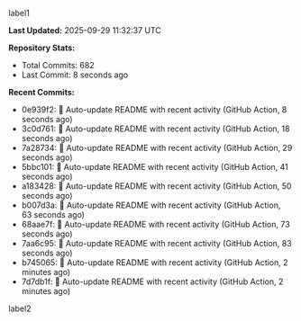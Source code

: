 
label1 
<!-- ACTIVITY_START -->
**Last Updated:** 2025-09-29 11:32:37 UTC

**Repository Stats:**
- Total Commits: 682
- Last Commit: 8 seconds ago

**Recent Commits:**
- 0e939f2: 🤖 Auto-update README with recent activity (GitHub Action, 8 seconds ago)
- 3c0d761: 🤖 Auto-update README with recent activity (GitHub Action, 18 seconds ago)
- 7a28734: 🤖 Auto-update README with recent activity (GitHub Action, 29 seconds ago)
- 5bbc101: 🤖 Auto-update README with recent activity (GitHub Action, 41 seconds ago)
- a183428: 🤖 Auto-update README with recent activity (GitHub Action, 50 seconds ago)
- b007d3a: 🤖 Auto-update README with recent activity (GitHub Action, 63 seconds ago)
- 68aae7f: 🤖 Auto-update README with recent activity (GitHub Action, 73 seconds ago)
- 7aa6c95: 🤖 Auto-update README with recent activity (GitHub Action, 83 seconds ago)
- b745065: 🤖 Auto-update README with recent activity (GitHub Action, 2 minutes ago)
- 7d7db1f: 🤖 Auto-update README with recent activity (GitHub Action, 2 minutes ago)
<!-- ACTIVITY_END -->

label2
